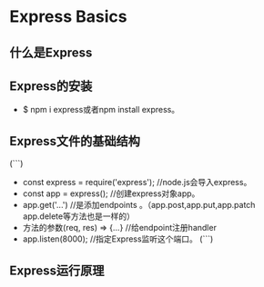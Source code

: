 # Express Basics

## 什么是Express

## Express的安装
  * $ npm i express或者npm install express。

## Express文件的基础结构

(```)
  * const express = require('express');  //node.js会导入express。
  * const app = express();               //创建express对象app。
  * app.get('...')                       //是添加endpoints 。（app.post,app.put,app.patch app.delete等方法也是一样的）
  * 方法的参数(req, res) => {...}         //给endpoint注册handler
  * app.listen(8000);                    //指定Express监听这个端口。
(```)

## Express运行原理

